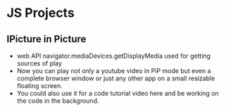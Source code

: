 # JS Projects
## IPicture in Picture

- web API navigator.mediaDevices.getDisplayMedia used for getting sources of play
- Now you can play not only a youtube video in PiP mode but even a complete browser window or just any other app on a small resizable floating screen.
- You could also use it for a code tutorial video here and be working on the code in the background.